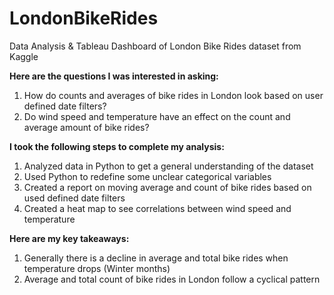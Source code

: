 # LondonBikeRides
Data Analysis &amp; Tableau Dashboard of London Bike Rides dataset from Kaggle

**Here are the questions I was interested in asking:**
1. How do counts and averages of bike rides in London look based on user defined date filters?
2. Do wind speed and temperature have an effect on the count and average amount of bike rides?

**I took the following steps to complete my analysis:**
1. Analyzed data in Python to get a general understanding of the dataset
2. Used Python to redefine some unclear categorical variables
3. Created a report on moving average and count of bike rides based on used defined date filters
4. Created a heat map to see correlations between wind speed and temperature

**Here are my key takeaways:**
1. Generally there is a decline in average and total bike rides when temperature drops (Winter months)
2. Average and total count of bike rides in London follow a cyclical pattern
